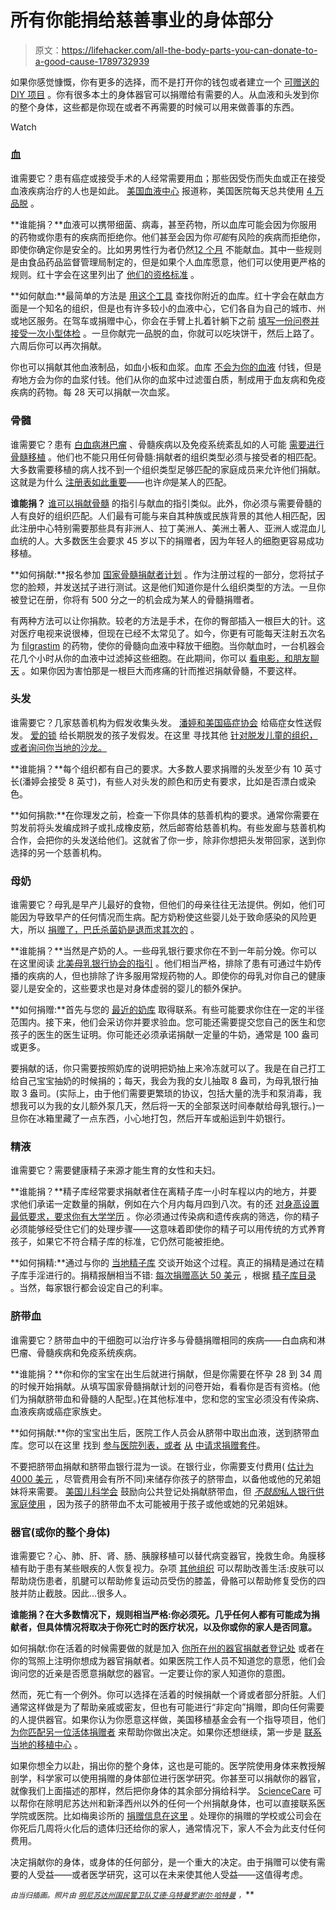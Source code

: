 # 所有你能捐给慈善事业的身体部分

> 原文：<https://lifehacker.com/all-the-body-parts-you-can-donate-to-a-good-cause-1789732939>

如果你感觉慷慨，你有更多的选择，而不是打开你的钱包或者建立一个 [可赠送的 DIY 项目](http://twocents.lifehacker.com/give-a-thoughtful-handmade-gift-with-these-diy-project-1788563748) 。你有很多本土的身体器官可以捐赠给有需要的人。从血液和头发到你的整个身体，这些都是你现在或者不再需要的时候可以用来做善事的东西。

Watch

### 血

谁需要它？患有癌症或接受手术的人经常需要用血；那些因受伤而失血或正在接受血液疾病治疗的人也是如此。 [美国血液中心](http://www.americasblood.org/) 报道称，美国医院每天总共使用 [4 万品脱](http://www.americasblood.org/about-blood/blood-is-always-needed.aspx) 。

**谁能捐？**血液可以携带细菌、病毒，甚至药物，所以血库可能会因为你服用的药物或你患有的疾病而拒绝你。他们甚至会因为你*可能*有风险的疾病而拒绝你，即使你确定你是安全的。比如男男性行为者仍然[12 个月](http://www.fda.gov/BiologicsBloodVaccines/BloodBloodProducts/QuestionsaboutBlood/ucm108186.htm) 不能献血。其中一些规则是由食品药品监督管理局制定的，但是如果个人血库愿意，他们可以使用更严格的规则。红十字会在这里列出了 [他们的资格标准](http://www.redcrossblood.org/donating-blood/eligibility-requirements) 。

**如何献血:**最简单的方法是 [用这个工具](http://www.aabb.org/tm/donation/Pages/Blood-Bank-Locator.aspx) 查找你附近的血库。红十字会在献血方面是一个知名的组织，但是也有许多较小的血液中心，它们各自为自己的城市、州或地区服务。在驾车或捐赠中心，你会在手臂上扎着针躺下之前 [填写一份问卷并接受一次小型体检](http://www.redcrossblood.org/donating-blood/donation-process) 。一旦你献完一品脱的血，你就可以吃块饼干，然后上路了。六周后你可以再次捐献。

你也可以捐献其他血液制品，如血小板和血浆。血库 [不会为你的血液](https://www.statnews.com/2016/01/22/paid-plasma-not-blood/) 付钱，但是*有*地方会为你的血浆付钱。他们从你的血浆中过滤蛋白质，制成用于血友病和免疫疾病的药物。每 28 天可以捐献一次血浆。

### 骨髓

谁需要它？患有 [白血病](https://en.wikipedia.org/wiki/Leukemia)[淋巴瘤](http://www.cancer.org/cancer/lymphoma/) 、骨髓疾病以及免疫系统紊乱如的人可能 [需要进行骨髓移植](https://bethematch.org/transplant-basics/how-transplants-work/diseases-treatable-by-transplants/) 。他们也不能只用任何骨髓:捐献者的组织类型必须与接受者的相匹配。大多数需要移植的病人找不到一个组织类型足够匹配的家庭成员来允许他们捐献。这就是为什么 [注册表如此重要](http://bloodcell.transplant.hrsa.gov/donor/need_for_donors/index.html)——也许*你*是某人的匹配。

**谁能捐？** [谁可以捐献骨髓](https://bethematch.org/support-the-cause/donate-bone-marrow/join-the-marrow-registry/medical-guidelines/) 的指引与献血的指引类似。此外，你必须与需要骨髓的人有良好的组织匹配。人们最有可能与来自其种族或民族背景的其他人相匹配，因此注册中心特别需要那些具有非洲人、拉丁美洲人、美洲土著人、亚洲人或混血儿血统的人。大多数医生会要求 45 岁以下的捐赠者，因为年轻人的细胞更容易成功移植。

**如何捐献:**报名参加 [国家骨髓捐献者计划](https://bethematch.org/about-us/) 。作为注册过程的一部分，您将拭子您的脸颊，并发送拭子进行测试。这是他们知道你是什么组织类型的方法。一旦你被登记在册，你将有 500 分之一的机会成为某人的骨髓捐赠者。

有两种方法可以让你捐款。较老的方法是手术，在你的臀部插入一根巨大的针。这对医疗电视来说很棒，但现在已经不太常见了。如今，你更有可能每天注射五次名为 [filgrastim](https://en.wikipedia.org/wiki/Filgrastim) 的药物，使你的骨髓向血液中释放干细胞。当你献血时，一台机器会花几个小时从你的血液中过滤掉这些细胞。在此期间，你可以 [看电影，和朋友聊天](https://peripheralblogstemcells.wordpress.com/) 。如果你因为害怕那是一根巨大而疼痛的针而推迟捐献骨髓，不要这样。

### 头发

谁需要它？几家慈善机构为假发收集头发。 [潘婷和美国癌症协会](http://pantene.com/en-us/brandexperience/about-the-program) 给癌症女性送假发。 [爱的锁](http://www.locksoflove.org/get-involved/) 给长期脱发的孩子发假发。在这里 寻找其他 [针对脱发儿童的组织，或者询问你当地的沙龙。](http://charity.lovetoknow.com/Places_to_Donate_Hair)

**谁能捐？**每个组织都有自己的要求。大多数人要求捐赠的头发至少有 10 英寸长(潘婷会接受 8 英寸)，有些人对头发的颜色和历史有要求，比如是否漂白或染色。

**如何捐款:**在你理发之前，检查一下你具体的慈善机构的要求。通常你需要在剪发前将头发编成辫子或扎成橡皮筋，然后邮寄给慈善机构。有些发廊与慈善机构合作，会把你的头发送给他们。这就省了你一步，除非你想把头发带回家，送到你选择的另一个慈善机构。

### 母奶

谁需要它？母乳是早产儿最好的食物，但他们的母亲往往无法提供。例如，他们可能因为导致早产的任何情况而生病。配方奶粉使这些婴儿处于致命感染的风险更大，所以 [捐赠了，巴氏杀菌奶是退而求其次的](https://www2.aap.org/sections/perinatal/DonorMilk.html) 。

**谁能捐？**当然是产奶的人。一些母乳银行要求你在不到一年前分娩。你可以在这里阅读 [北美母乳银行协会的指引](https://www.hmbana.org/donate-milk) 。他们相当严格，排除了患有可通过牛奶传播的疾病的人，但也排除了许多服用常规药物的人。即使你的母乳对你自己的健康婴儿是安全的，这些要求也是对身体虚弱的婴儿的额外保护。

**如何捐赠:**首先与您的 [最近的奶库](https://www.hmbana.org/locations) 取得联系。有些可能要求你住在一定的半径范围内。接下来，他们会采访你并要求验血。您可能还需要提交您自己的医生和您孩子的医生的医生证明。你可能还必须承诺捐献一定量的牛奶，通常是 100 盎司或更多。

要捐献的话，你只需要按照奶库的说明把奶抽上来冷冻就可以了。我是在自己打工给自己宝宝抽奶的时候捐的；每天，我会为我的女儿抽取 8 盎司，为母乳银行抽取 3 盎司。(实际上，由于他们需要更繁琐的协议，包括大量的洗手和泵消毒，我想我可以为我的女儿额外泵几天，然后将一天的全部泵送时间奉献给母乳银行。)一旦你在冰箱里藏了一点东西，小心地打包，然后开车或船运到牛奶银行。

### 精液

谁需要它？需要健康精子来源才能生育的女性和夫妇。

**谁能捐？**精子库经常要求捐献者住在离精子库一小时车程以内的地方，并要求他们承诺一定数量的捐献，例如在六个月内每月四到八次。有的还 [对身高设置最低要求，要求你有大学学历](http://www.spermbank.com/sperm-donor-faqs) 。你必须通过传染病和遗传疾病的筛选，你的精子必须能够经受住它们的处理步骤——这意味着即使你的精子可以用传统的方式养育孩子，如果它不符合精子库的标准，它仍然可能被拒绝。

**如何捐精:**通过与你的 [当地精子库](http://www.spermbankdirectory.com/locate-a-bank) 交谈开始这个过程。真正的捐精是通过在精子库手淫进行的。捐精报酬相当不错: [每次捐赠高达 50 美元](http://www.spermbankdirectory.com/donating-sperm) ，根据 [精子库目录](http://www.spermbankdirectory.com/) 。当然，每家银行都会设定自己的利率。

### 脐带血

谁需要它？脐带血中的干细胞可以治疗许多与骨髓捐赠相同的疾病——白血病和淋巴瘤、骨髓疾病和免疫系统疾病。

**谁能捐？**你和你的宝宝在出生后就进行捐献，但是你需要在怀孕 28 到 34 周的时候开始捐献。从填写国家骨髓捐献计划的问卷开始，看看你是否有资格。(他们为捐献脐带血和骨髓的人配型。)在其他标准中，您和您的宝宝必须没有传染病、血液疾病或癌症家族史。

**如何捐献:**你的宝宝出生后，医院工作人员会从脐带中取出血液，送到脐带血库。您可以在这里 找到 [参与医院列表，或者](https://bethematch.org/support-the-cause/donate-cord-blood/how-to-donate-cord-blood/participating-hospitals/) [从](https://bethematch.org/support-the-cause/donate-cord-blood/how-to-donate-cord-blood/) [中请求捐赠套件](https://bethematch.org/)。

不要把脐带血捐献和脐带血银行混为一谈。在银行业，你需要支付费用( [估计为 4000 美元](http://www.parents.com/pregnancy/my-baby/cord-blood-banking/the-cord-blood-controversy/) ，尽管费用会有所不同)来储存你孩子的脐带血，以备他或他的兄弟姐妹将来需要。 [美国儿科学会](https://www.aap.org/) 鼓励向公共登记处捐献脐带血，但 [*不鼓励*私人银行供家庭使用](http://pediatrics.aappublications.org/content/119/1/165) ，因为孩子的脐带血不太可能被用于孩子或他或她的兄弟姐妹。

### 器官(或你的整个身体)

谁需要它？心、肺、肝、肾、肠、胰腺移植可以替代病变器官，挽救生命。角膜移植有助于患有某些眼疾的人恢复视力。杂项 [其他组织](https://www.donatelife.net/types-of-donation/tissue-donation/) 可以帮助改善生活:皮肤可以帮助烧伤患者，肌腱可以帮助修复运动员受伤的膝盖，骨骼可以帮助修复受伤的四肢并防止截肢。因此...很多人。

**谁能捐？在大多数情况下，规则相当严格:你必须死。几乎任何人都有可能成为捐献者，但具体情况将取决于你死亡时的医疗状况，以及你或你的家人是否同意。**

如何捐献:你在活着的时候需要做的就是加入 [你所在州的器官捐献者登记处](http://www.organdonor.gov/register.html) 或者在你的驾照上注明你想成为器官捐献者。如果医院工作人员不知道您的意愿，他们会询问您的近亲是否愿意捐献您的器官。一定要让你的家人知道你的意图。

然而，死亡有一个例外。你可以选择在活着的时候捐献一个肾或者部分肝脏。人们通常这样做是为了帮助亲戚或密友，但也有可能进行“非定向”捐赠，即向任何需要的人提供器官。如果你认为你愿意这样做，美国移植基金会有一个指导项目，他们 [为你匹配另一位活体捐赠者](http://www.americantransplantfoundation.org/programs/mentorship-program-2/) 来帮助你做出决定。如果你还想继续，第一步是 [联系当地的移植中心](https://transplantliving.org/living-donation/being-a-living-donor/first-steps/) 。

如果你想全力以赴，捐出你的整个身体，这也是可能的。医学院使用身体来教授解剖学，科学家可以使用捐赠的身体部位进行医学研究。你甚至可以捐献你的器官，就像我们上面描述的那样，然后把你身体的其余部分捐给科学。 [ScienceCare](http://www.sciencecare.com/) 可以帮你在除明尼苏达州和新泽西州以外的任何一个州捐献身体，也可以直接联系医学院或医院。比如梅奥诊所的 [捐赠信息在这里](http://www.mayoclinic.org/body-donation/making-donation) 。处理你的捐赠的学校或公司会在你死后几周将火化后的遗体归还给你的家人，通常情况下，家人不会为此支付任何费用。

决定捐献你的身体，或身体的任何部分，是一个重大的决定。由于捐赠可以使有需要的人受益——或者医学研究，这可以在未来使其他人受益——这值得考虑。

<small>*由当归插画。照片由*</small> [<small>*明尼苏达州国民警卫队*</small>](https://www.flickr.com/photos/minnesotanationalguard/8639947161/)<small></small>*[<small>*艾德·乌特曼*</small>](https://www.flickr.com/photos/euthman/5691578596/)<small></small>*[<small>*罗谢尔·哈特曼*</small>](https://www.flickr.com/photos/tinfoilraccoon/318203796/) <small>*，*</small>**